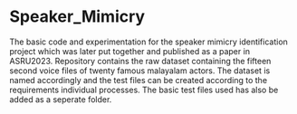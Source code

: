 # Speaker_Mimicry
The basic code and experimentation for the speaker mimicry identification project which was later put together and published as a paper in  ASRU2023.
 Repository contains the raw dataset containing the fifteen second voice files of twenty famous malayalam actors.
 The dataset is named accordingly and the test files can be created according to the requirements individual processes. The basic test files used has also be added as a seperate folder. 
